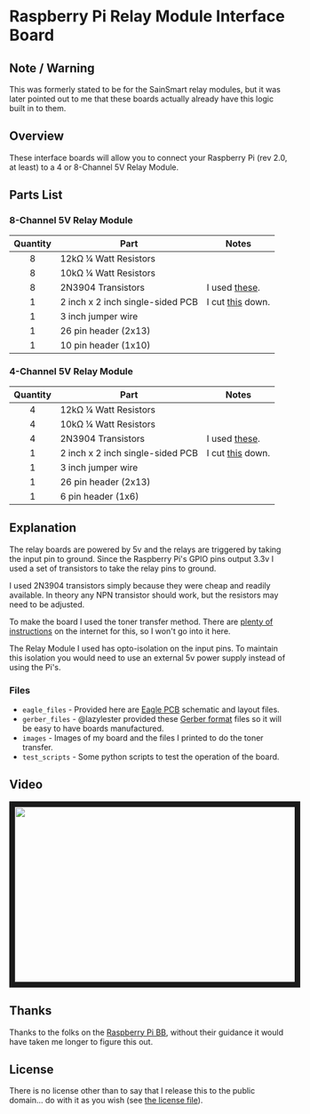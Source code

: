# Raspberry Pi Relay Module Interface Board

## Note / Warning

This was formerly stated to be for the SainSmart relay modules, but it was later pointed out to me that these boards actually already have this logic built in to them. 

## Overview

These interface boards will allow you to connect your Raspberry Pi (rev 2.0, at least) to a 4 or 8-Channel 5V Relay Module.

## Parts List
### 8-Channel 5V Relay Module

| Quantity | Part                             | Notes |
| :------: | -------------------------------- | ----- |
| 8        | 12kΩ ¼ Watt Resistors            |       |
| 8        | 10kΩ ¼ Watt Resistors            |       |
| 8        | 2N3904 Transistors               | I used [these](http://www.mouser.com/Search/ProductDetail.aspx?R=2N3904TAvirtualkey51210000virtualkey512-2N3904TA). |
| 1        | 2 inch x 2 inch single-sided PCB | I cut [this](http://www.amazon.com/gp/product/B000P7ALZC/ref=as_li_ss_tl?ie=UTF8&camp=1789&creative=390957&creativeASIN=B000P7ALZC&linkCode=as2&tag=fixedd-20) down. |
| 1        | 3 inch jumper wire               |       |
| 1        | 26 pin header (2x13)             |       |
| 1        | 10 pin header (1x10)             |       |

### 4-Channel 5V Relay Module
| Quantity | Part                             | Notes |
| :------: | -------------------------------- | ----- |
| 4       | 12kΩ ¼ Watt Resistors             |       |
| 4       | 10kΩ ¼ Watt Resistors             |       |
| 4       | 2N3904 Transistors                | I used [these](http://www.mouser.com/Search/ProductDetail.aspx?R=2N3904TAvirtualkey51210000virtualkey512-2N3904TA). |
| 1        | 2 inch x 2 inch single-sided PCB | I cut [this](http://www.amazon.com/gp/product/B000P7ALZC/ref=as_li_ss_tl?ie=UTF8&camp=1789&creative=390957&creativeASIN=B000P7ALZC&linkCode=as2&tag=fixedd-20) down. |
| 1        | 3 inch jumper wire               |       |
| 1        | 26 pin header (2x13)             |       |
| 1        | 6 pin header (1x6)               |       |

## Explanation

The relay boards are powered by 5v and the relays are triggered by taking the input pin to ground. Since the Raspberry Pi's GPIO pins output 3.3v I used a set of transistors to take the relay pins to ground.

I used 2N3904 transistors simply because they were cheap and readily available. In theory any NPN transistor should work, but the resistors may need to be adjusted.

To make the board I used the toner transfer method. There are [plenty of instructions](http://www.instructables.com/id/Cheap-and-Easy-Toner-Transfer-for-PCB-Making/) on the internet for this, so I won't go into it here.

The Relay Module I used has opto-isolation on the input pins. To maintain this isolation you would need to use an external 5v power supply instead of using the Pi's.

### Files

* ```eagle_files``` - Provided here are [Eagle PCB](http://www.cadsoftusa.com/eagle-pcb-design-software/) schematic and layout files.
* ```gerber_files``` - @lazylester provided these [Gerber format](http://en.wikipedia.org/wiki/Gerber_format) files so it will be easy to have boards manufactured.
* ```images``` - Images of my board and the files I printed to do the toner transfer.
* ```test_scripts``` - Some python scripts to test the operation of the board.

## Video

<a href="http://www.youtube.com/watch?feature=player_embedded&v=rbkoJQEUt60" target="_blank"><img src="http://img.youtube.com/vi/rbkoJQEUt60/0.jpg" width="560" height="315" border="10" /></a>

## Thanks

Thanks to the folks on the [Raspberry Pi BB](http://www.raspberrypi.org/phpBB3/viewtopic.php?t=19222), without their guidance it would have taken me longer to figure this out.

## License

There is no license other than to say that I release this to the public domain... do with it as you wish (see [the license file](./LICENSE.md)).
